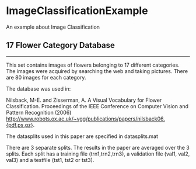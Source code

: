 # ImageClassificationExample
An example about Image Classification

## 17 Flower Category Database
----------------------------------------------
This set contains images of flowers belonging to 17 different categories. 
The images were acquired by searching the web and taking pictures. There are
80 images for each category. 

The database was used in:

Nilsback, M-E. and Zisserman, A.  A Visual Vocabulary for Flower Classification.
Proceedings of the IEEE Conference on Computer Vision and Pattern Recognition (2006) 
http://www.robots.ox.ac.uk/~vgg/publications/papers/nilsback06.{pdf,ps.gz}.

The datasplits used in this paper are specified in datasplits.mat

There are 3 separate splits. The results in the paper are averaged over the 3 splits.
Each split has a training file (trn1,trn2,trn3), a validation file (val1, val2, val3)
and a testfile (tst1, tst2 or tst3). 